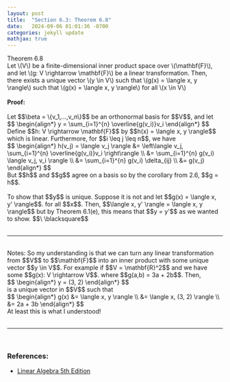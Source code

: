 ```yaml
---
layout: post
title:  "Section 6.3: Theorem 6.8"
date:   2024-09-06 01:01:36 -0700
categories: jekyll update
mathjax: true
---
```

<div class="purdiv">
Theorem 6.8
</div>
<div class="purbdiv">
Let \(V\) be a finite-dimensional inner product space over \(\mathbf{F}\), and let \(g: V \rightarrow \mathbf{F}\) be a linear transformation. Then, there exists a unique vector \(y \in V\) such that \(g(x) = \langle x, y \rangle\) such that \(g(x) = \langle x, y \rangle\) for all \(x \in V\)
</div>
<br>
<b>Proof:</b>
<br>
<br>
Let $$\beta = \{v_1,...,v_n\}$$ be an orthonormal basis for $$V$$, and let
<div>
$$
\begin{align*}
y = \sum_{i=1}^{n} \overline{g(v_i)}v_i
\end{align*}
$$
</div>
Define $$h: V \rightarrow \mathbf{F}$$ by $$h(x) = \langle x, y \rangle$$ which is linear. Furthermore, for $$i \leq j \leq n$$, we have
<div>
$$
\begin{align*}
h(v_j) = \langle v_j \rangle &= \left\langle v_j, \sum_{i=1}^{n} \overline{g(v_i)}v_i \right\rangle \\
                             &=  \sum_{i=1}^{n} g(v_i) \langle v_j, v_i \rangle \\
                             &=  \sum_{i=1}^{n} g(v_i) \delta_{ij} \\
							 &= g(v_j)
\end{align*}
$$
</div>
But $$h$$ and $$g$$ agree on a basis so by the corollary from 2.6, $$g = h$$.
<br>
<br>
To show that $$y$$ is unique. Suppose it is not and let $$g(x) = \langle x, y' \rangle$$. for all $$x$$. Then, $$\langle x, y' \rangle = \langle x, y \rangle$$ but by Theorem 6.1(e), this means that $$y = y'$$ as we wanted to show. $$\ \blacksquare$$
<br>
<br>
<hr>
<br>
Notes: So my understanding is that we can turn any linear transformation from $$V$$ to $$\mathbf{F}$$ into an inner product with some unique vector $$y \in V$$. For example if $$V = \mathbf{R}^2$$ and we have some $$g(x): V \rightarrow V$$. where $$g(a,b) = 3a + 2b$$. Then,
<div>
$$
\begin{align*}
y = (3, 2)
\end{align*}
$$
</div>
is a unique vector in $$V$$ such that
<div>
$$
\begin{align*}
g(x) &= \langle x, y \rangle \\
     &= \langle x, (3, 2) \rangle \\
	 &= 2a + 3b
\end{align*}
$$
</div>
At least this is what I understood!
<br>
<br>
<hr>
<br>
<!------------------------------------------------------------------------------------>
<h3>References:</h3>
<ul>
<li><a href="https://www.amazon.com/Linear-Algebra-5th-Stephen-Friedberg/dp/0134860241/ref=tmm_hrd_swatch_0?_encoding=UTF8&qid=&sr=">Linear Algebra 5th Edition</a></li>
</ul>
























